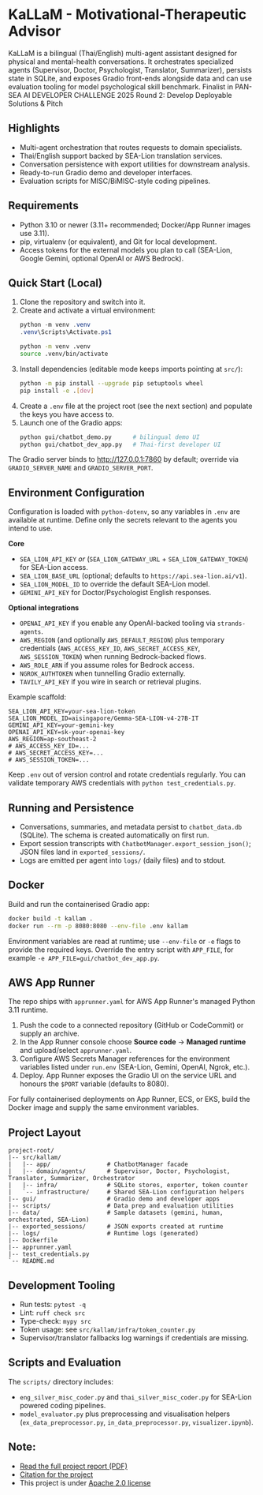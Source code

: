# KaLLaM - Motivational-Therapeutic Advisor

KaLLaM is a bilingual (Thai/English) multi-agent assistant designed for physical and mental-health conversations. It orchestrates specialized agents (Supervisor, Doctor, Psychologist, Translator, Summarizer), persists state in SQLite, and exposes Gradio front-ends alongside data and can use evaluation tooling for model psychological skill benchmark.
Finalist in PAN-SEA AI DEVELOPER CHALLENGE 2025 Round 2: Develop Deployable Solutions & Pitch

## Highlights
- Multi-agent orchestration that routes requests to domain specialists.
- Thai/English support backed by SEA-Lion translation services.
- Conversation persistence with export utilities for downstream analysis.
- Ready-to-run Gradio demo and developer interfaces.
- Evaluation scripts for MISC/BiMISC-style coding pipelines.

## Requirements
- Python 3.10 or newer (3.11+ recommended; Docker/App Runner images use 3.11).
- pip, virtualenv (or equivalent), and Git for local development.
- Access tokens for the external models you plan to call (SEA-Lion, Google Gemini, optional OpenAI or AWS Bedrock).

## Quick Start (Local)
1. Clone the repository and switch into it.
2. Create and activate a virtual environment:
   ```powershell
   python -m venv .venv
   .venv\Scripts\Activate.ps1
   ```
   ```bash
   python -m venv .venv
   source .venv/bin/activate
   ```
3. Install dependencies (editable mode keeps imports pointing at `src/`):
   ```bash
   python -m pip install --upgrade pip setuptools wheel
   pip install -e .[dev]
   ```
4. Create a `.env` file at the project root (see the next section) and populate the keys you have access to.
5. Launch one of the Gradio apps:
   ```bash
   python gui/chatbot_demo.py      # bilingual demo UI
   python gui/chatbot_dev_app.py   # Thai-first developer UI
   ```

The Gradio server binds to http://127.0.0.1:7860 by default; override via `GRADIO_SERVER_NAME` and `GRADIO_SERVER_PORT`.

## Environment Configuration
Configuration is loaded with `python-dotenv`, so any variables in `.env` are available at runtime. Define only the secrets relevant to the agents you intend to use.

**Core**
- `SEA_LION_API_KEY` *or* (`SEA_LION_GATEWAY_URL` + `SEA_LION_GATEWAY_TOKEN`) for SEA-Lion access.
- `SEA_LION_BASE_URL` (optional; defaults to `https://api.sea-lion.ai/v1`).
- `SEA_LION_MODEL_ID` to override the default SEA-Lion model.
- `GEMINI_API_KEY` for Doctor/Psychologist English responses.

**Optional integrations**
- `OPENAI_API_KEY` if you enable any OpenAI-backed tooling via `strands-agents`.
- `AWS_REGION` (and optionally `AWS_DEFAULT_REGION`) plus temporary credentials (`AWS_ACCESS_KEY_ID`, `AWS_SECRET_ACCESS_KEY`, `AWS_SESSION_TOKEN`) when running Bedrock-backed flows.
- `AWS_ROLE_ARN` if you assume roles for Bedrock access.
- `NGROK_AUTHTOKEN` when tunnelling Gradio externally.
- `TAVILY_API_KEY` if you wire in search or retrieval plugins.

Example scaffold:
```env
SEA_LION_API_KEY=your-sea-lion-token
SEA_LION_MODEL_ID=aisingapore/Gemma-SEA-LION-v4-27B-IT
GEMINI_API_KEY=your-gemini-key
OPENAI_API_KEY=sk-your-openai-key
AWS_REGION=ap-southeast-2
# AWS_ACCESS_KEY_ID=...
# AWS_SECRET_ACCESS_KEY=...
# AWS_SESSION_TOKEN=...
```
Keep `.env` out of version control and rotate credentials regularly. You can validate temporary AWS credentials with `python test_credentials.py`.

## Running and Persistence
- Conversations, summaries, and metadata persist to `chatbot_data.db` (SQLite). The schema is created automatically on first run.
- Export session transcripts with `ChatbotManager.export_session_json()`; JSON files land in `exported_sessions/`.
- Logs are emitted per agent into `logs/` (daily files) and to stdout.

## Docker
Build and run the containerised Gradio app:
```bash
docker build -t kallam .
docker run --rm -p 8080:8080 --env-file .env kallam
```
Environment variables are read at runtime; use `--env-file` or `-e` flags to provide the required keys. Override the entry script with `APP_FILE`, for example `-e APP_FILE=gui/chatbot_dev_app.py`.

## AWS App Runner
The repo ships with `apprunner.yaml` for AWS App Runner's managed Python 3.11 runtime.
1. Push the code to a connected repository (GitHub or CodeCommit) or supply an archive.
2. In the App Runner console choose **Source code** -> **Managed runtime** and upload/select `apprunner.yaml`.
3. Configure AWS Secrets Manager references for the environment variables listed under `run.env` (SEA-Lion, Gemini, OpenAI, Ngrok, etc.).
4. Deploy. App Runner exposes the Gradio UI on the service URL and honours the `$PORT` variable (defaults to 8080).

For fully containerised deployments on App Runner, ECS, or EKS, build the Docker image and supply the same environment variables.

## Project Layout
```
project-root/
|-- src/kallam/
|   |-- app/                # ChatbotManager facade
|   |-- domain/agents/      # Supervisor, Doctor, Psychologist, Translator, Summarizer, Orchestrator
|   |-- infra/              # SQLite stores, exporter, token counter
|   `-- infrastructure/     # Shared SEA-Lion configuration helpers
|-- gui/                    # Gradio demo and developer apps
|-- scripts/                # Data prep and evaluation utilities
|-- data/                   # Sample datasets (gemini, human, orchestrated, SEA-Lion)
|-- exported_sessions/      # JSON exports created at runtime
|-- logs/                   # Runtime logs (generated)
|-- Dockerfile
|-- apprunner.yaml
|-- test_credentials.py
`-- README.md
```

## Development Tooling
- Run tests: `pytest -q`
- Lint: `ruff check src`
- Type-check: `mypy src`
- Token usage: see `src/kallam/infra/token_counter.py`
- Supervisor/translator fallbacks log warnings if credentials are missing.

## Scripts and Evaluation
The `scripts/` directory includes:
- `eng_silver_misc_coder.py` and `thai_silver_misc_coder.py` for SEA-Lion powered coding pipelines.
- `model_evaluator.py` plus preprocessing and visualisation helpers (`ex_data_preprocessor.py`, `in_data_preprocessor.py`, `visualizer.ipynb`).

## Note:
- [Read the full project report (PDF)](./docs/project_report.pdf)
- [Citation for the project](./docs/citation.md)
- This project is under [Apache 2.0 license](./LICENSE)

